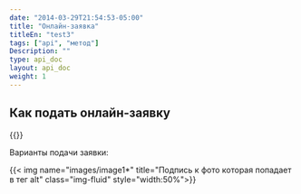 ```yaml
---
date: "2014-03-29T21:54:53-05:00"
title: "Онлайн-заявка"
titleEn: "test3"
tags: ["api", "метод"]
Description: ""
type: api_doc
layout: api_doc
weight: 1
---
```


## Как подать онлайн-заявку

{{<alert icon="info-circle" color="alert11-light" text="Онлайн-заявку дублировать в бумажном формате не нужно. Онлайн-заявка является полноценной заявкой на перевозку." close="false">}}

Варианты подачи заявки:

{{< img name="images/image1*" title="Подпись к фото которая попадает в тег alt" class="img-fluid" style="width:50%">}}

